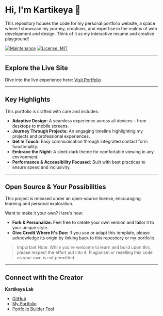 # Hi, I'm Kartikeya 🌺 

This repository houses the code for my personal portfolio website, a space where I showcase my journey, creations, and expertise in the realms of web development and design. Think of it as my interactive resume and creative playground!

[![Maintenance](https://img.shields.io/badge/Maintained%3F-yes-green.svg)](https://github.com/KartikeyaLab/portfolio-builder/graphs/commit-activity)
[![License: MIT](https://img.shields.io/badge/License-MIT-yellow.svg)](https://opensource.org/licenses/MIT)

---

## Explore the Live Site

Dive into the live experience here: [Visit Portfolio](http://kartikeyalab.github.io/kartikeya)

---

## Key Highlights

This portfolio is crafted with care and includes:

* **Adaptive Design:** A seamless experience across all devices – from desktops to mobile screens.
* **Journey Through Projects:** An engaging timeline highlighting my projects and professional experiences.
* **Get In Touch:** Easy communication through integrated contact form functionality.
* **Embrace the Night:** A sleek dark theme for comfortable viewing in any environment.
* **Performance & Accessibility Focused:** Built with best practices to ensure speed and inclusivity.

---

## Open Source & Your Possibilities

This project is released under an open-source license, encouraging learning and personal exploration.

Want to make it your own? Here's how:

* **Fork & Personalize:** Feel free to create your own version and tailor it to your unique style.
* **Give Credit Where It's Due:** If you use or adapt this template, please acknowledge its origin by linking back to this repository or my portfolio.

> Important Note: While you're welcome to learn and build upon this, please respect the effort put into it. Plagiarism or reselling this code as your own is not permitted.

---

## Connect with the Creator

**Kartikeya Lab**

* [GitHub](https://github.com/kartikeyalab)
* [My Portfolio](http://kartikeyalab.github.io/kartikeya)
* [Portfolio Builder Tool](https://kartikeyalab.github.io/PortfolioBuilder/)
